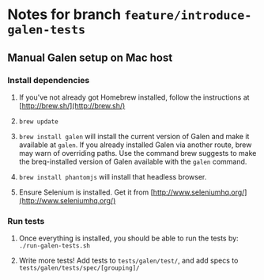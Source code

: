 
# Notes for branch `feature/introduce-galen-tests`

## Manual Galen setup on Mac host

### Install dependencies
1. If you've not already got Homebrew installed, follow the instructions at [http://brew.sh/](http://brew.sh/)

1. `brew update`

1. `brew install galen` will install the current version of Galen and make it available at `galen`. If you already installed Galen via another route, brew may warn of overriding paths. Use the command brew suggests to make the breq-installed version of Galen available with the `galen` command.

1. `brew install phantomjs` will install that headless browser.

1. Ensure Selenium is installed. Get it from [http://www.seleniumhq.org/](http://www.seleniumhq.org/) 

### Run tests

1. Once everything is installed, you should be able to run the tests by: `./run-galen-tests.sh`
 
1. Write more tests! Add tests to `tests/galen/test/`, and add specs to `tests/galen/tests/spec/[grouping]/` 

